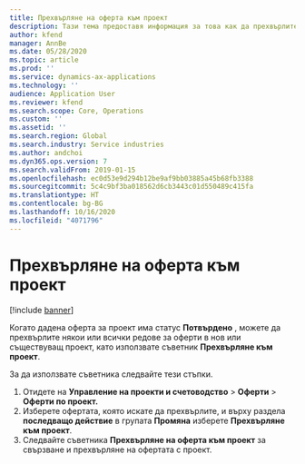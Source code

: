 ```yaml
---
title: Прехвърляне на оферта към проект
description: Тази тема предоставя информация за това как да прехвърлите оферта към нов или съществуващ проект.
author: kfend
manager: AnnBe
ms.date: 05/28/2020
ms.topic: article
ms.prod: ''
ms.service: dynamics-ax-applications
ms.technology: ''
audience: Application User
ms.reviewer: kfend
ms.search.scope: Core, Operations
ms.custom: ''
ms.assetid: ''
ms.search.region: Global
ms.search.industry: Service industries
ms.author: andchoi
ms.dyn365.ops.version: 7
ms.search.validFrom: 2019-01-15
ms.openlocfilehash: ec0d53e9d294b12be9af9bb03885a45b68fb3388
ms.sourcegitcommit: 5c4c9bf3ba018562d6cb3443c01d550489c415fa
ms.translationtype: HT
ms.contentlocale: bg-BG
ms.lasthandoff: 10/16/2020
ms.locfileid: "4071796"
---
```

# <a name="transfer-a-quotation-to-a-project"></a>Прехвърляне на оферта към проект

[!include [banner](../includes/banner.md)]

Когато дадена оферта за проект има статус **Потвърдено** , можете да прехвърлите някои или всички редове за оферти в нов или съществуващ проект, като използвате съветник **Прехвърляне към проект**. 

За да използвате съветника следвайте тези стъпки.

1. Отидете на **Управление на проекти и счетоводство** > **Оферти** > **Оферти по проект.**
2. Изберете офертата, която искате да прехвърлите, и върху раздела **последващо действие** в групата **Промяна** изберете **Прехвърляне към проект**.
3. Следвайте съветника **Прехвърляне на оферта към проект** за свързване и прехвърляне на офертата с проект.
